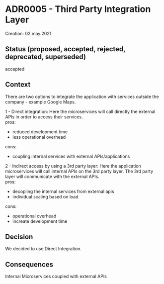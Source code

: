 # ADR0005 - Third Party Integration Layer
Creation: 02.may.2021

## Status (proposed, accepted, rejected, deprecated, superseded)
accepted

## Context
There are two options to integrate the application with services outside the company - example Google Maps.  

1 - Direct integration: Here the microservices will call directly the external APIs in order to access their services.  
pros:
- reduced development time  
- less operational overhead  

cons:
- coupling internal services with external APIs/applications  

2 - Indirect access by using a 3rd party layer: Here the application microservices will call internal APIs on the 3rd party layer. The 3rd party layer will communicate with the external APIs.  
pros:  
- decopling the internal services from external apis
- individual scaling based on load  

cons:  
- operational overhead  
- increate development time  
## Decision

We decided to use Direct Integration.

## Consequences

Internal Microservices coupled with external APIs
